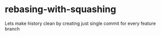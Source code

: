 # rebasing-with-squashing
Lets make history clean  by creating just single commit for every feature branch
